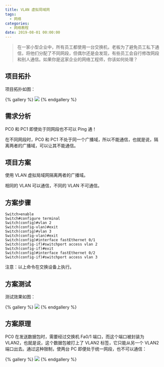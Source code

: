 ```yaml
---
title: VLAN 虚拟局域网
tags:
  - 网络
categories:
  - 网络教程
date: 2019-08-01 00:00:00
---
```


> 在一家小型企业中，所有员工都使用一台交换机，老板为了避免员工私下通信，将他们分配了不同网段，但偶尔还是会发现，有些员工会自行修改网段和别人通信。如果你是这家企业的网络工程师，你该如何处理？

<!-- more -->

## 项目拓扑

项目拓扑如图：

{% gallery %}
![](https://cdn.dusays.com/2019/08/23-1.jpg/1)
{% endgallery %}

## 需求分析

PC0 和 PC1 即使处于同网段也不可以 Ping 通！

在不同网段时，PC0 和 PC1 不处于同一个广播域，所以不能通信，也就是说，隔离两者的广播域，可以让其不能通信。

## 项目方案

使用 VLAN 虚拟局域网隔离两者的广播域。

相同的 VLAN 可以通信，不同的 VLAN 不可通信。

## 方案步骤

```
Switch>enable
Switch#configure terminal
Switch(config)#vlan 2
Switch(config-vlan)#exit
Switch(config)#vlan 3
Switch(config-vlan)#exit
Switch(config)#interface fastEthernet 0/1
Switch(config-if)#switchport access vlan 2
Switch(config-if)#exit
Switch(config)#interface fastEthernet 0/2
Switch(config-if)#switchport access vlan 3
```

注意：以上命令在交换设备上执行。

## 方案测试

测试效果如图：

{% gallery %}
![](https://cdn.dusays.com/2019/08/23-2.jpg/1)
{% endgallery %}

## 方案原理

PC0 在发送数据包时，需要经过交换机 Fa0/1 端口，而这个端口被封装为 VLAN2，也就是说，这个数据包被打上了 VLAN2 标签，它只能从另一个 VLAN2 端口出去。通过这种限制，使两台 PC 即便处于统一网段，也不可以通信：

{% gallery %}
![](https://cdn.dusays.com/2019/08/23-3.jpg/1)
{% endgallery %}